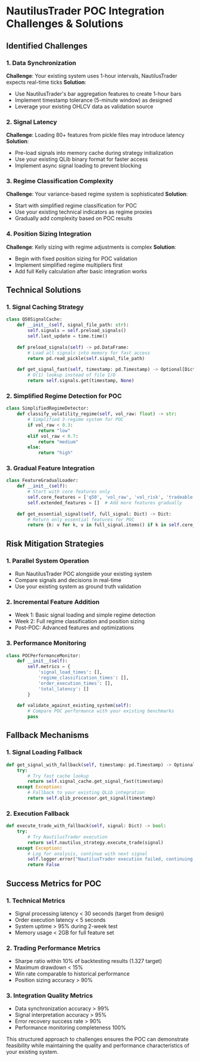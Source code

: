 # NautilusTrader POC Integration Challenges & Solutions

## Identified Challenges

### 1. Data Synchronization
**Challenge**: Your existing system uses 1-hour intervals, NautilusTrader expects real-time ticks
**Solution**: 
- Use NautilusTrader's bar aggregation features to create 1-hour bars
- Implement timestamp tolerance (5-minute window) as designed
- Leverage your existing OHLCV data as validation source

### 2. Signal Latency
**Challenge**: Loading 80+ features from pickle files may introduce latency
**Solution**:
- Pre-load signals into memory cache during strategy initialization
- Use your existing QLib binary format for faster access
- Implement async signal loading to prevent blocking

### 3. Regime Classification Complexity
**Challenge**: Your variance-based regime system is sophisticated
**Solution**:
- Start with simplified regime classification for POC
- Use your existing technical indicators as regime proxies
- Gradually add complexity based on POC results

### 4. Position Sizing Integration
**Challenge**: Kelly sizing with regime adjustments is complex
**Solution**:
- Begin with fixed position sizing for POC validation
- Implement simplified regime multipliers first
- Add full Kelly calculation after basic integration works

## Technical Solutions

### 1. Signal Caching Strategy
```python
class Q50SignalCache:
    def __init__(self, signal_file_path: str):
        self.signals = self.preload_signals()
        self.last_update = time.time()
        
    def preload_signals(self) -> pd.DataFrame:
        # Load all signals into memory for fast access
        return pd.read_pickle(self.signal_file_path)
        
    def get_signal_fast(self, timestamp: pd.Timestamp) -> Optional[Dict]:
        # O(1) lookup instead of file I/O
        return self.signals.get(timestamp, None)
```

### 2. Simplified Regime Detection for POC
```python
class SimplifiedRegimeDetector:
    def classify_volatility_regime(self, vol_raw: float) -> str:
        # Simplified 3-regime system for POC
        if vol_raw < 0.3:
            return "low"
        elif vol_raw < 0.7:
            return "medium"
        else:
            return "high"
```

### 3. Gradual Feature Integration
```python
class FeatureGradualLoader:
    def __init__(self):
        # Start with core features only
        self.core_features = ['q50', 'vol_raw', 'vol_risk', 'tradeable']
        self.extended_features = []  # Add more features gradually
        
    def get_essential_signal(self, full_signal: Dict) -> Dict:
        # Return only essential features for POC
        return {k: v for k, v in full_signal.items() if k in self.core_features}
```

## Risk Mitigation Strategies

### 1. Parallel System Operation
- Run NautilusTrader POC alongside your existing system
- Compare signals and decisions in real-time
- Use your existing system as ground truth validation

### 2. Incremental Feature Addition
- Week 1: Basic signal loading and simple regime detection
- Week 2: Full regime classification and position sizing
- Post-POC: Advanced features and optimizations

### 3. Performance Monitoring
```python
class POCPerformanceMonitor:
    def __init__(self):
        self.metrics = {
            'signal_load_times': [],
            'regime_classification_times': [],
            'order_execution_times': [],
            'total_latency': []
        }
        
    def validate_against_existing_system(self):
        # Compare POC performance with your existing benchmarks
        pass
```

## Fallback Mechanisms

### 1. Signal Loading Fallback
```python
def get_signal_with_fallback(self, timestamp: pd.Timestamp) -> Optional[Dict]:
    try:
        # Try fast cache lookup
        return self.signal_cache.get_signal_fast(timestamp)
    except Exception:
        # Fallback to your existing QLib integration
        return self.qlib_processor.get_signal(timestamp)
```

### 2. Execution Fallback
```python
def execute_trade_with_fallback(self, signal: Dict) -> bool:
    try:
        # Try NautilusTrader execution
        return self.nautilus_strategy.execute_trade(signal)
    except Exception:
        # Log for analysis, continue with next signal
        self.logger.error("NautilusTrader execution failed, continuing...")
        return False
```

## Success Metrics for POC

### 1. Technical Metrics
- Signal processing latency < 30 seconds (target from design)
- Order execution latency < 5 seconds
- System uptime > 95% during 2-week test
- Memory usage < 2GB for full feature set

### 2. Trading Performance Metrics
- Sharpe ratio within 10% of backtesting results (1.327 target)
- Maximum drawdown < 15%
- Win rate comparable to historical performance
- Position sizing accuracy > 90%

### 3. Integration Quality Metrics
- Data synchronization accuracy > 99%
- Signal interpretation accuracy > 95%
- Error recovery success rate > 90%
- Performance monitoring completeness 100%

This structured approach to challenges ensures the POC can demonstrate feasibility while maintaining the quality and performance characteristics of your existing system.